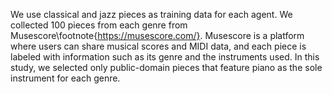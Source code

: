 
We use classical and jazz pieces as training data for each agent. We collected 100 pieces from each genre from Musescore\footnote{https://musescore.com/}. Musescore is a platform where users can share musical scores and MIDI data, and each piece is labeled with information such as its genre and the instruments used. In this study, we selected only public-domain pieces that feature piano as the sole instrument for each genre. 
